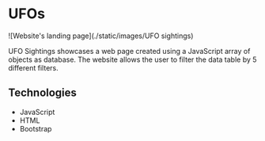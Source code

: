 # UFOs

![Website's landing page](./static/images/UFO sightings)

UFO Sightings showcases a web page created using a JavaScript array of objects as database. The website allows the user to filter the data table by 5 different filters.

## Technologies

* JavaScript
* HTML
* Bootstrap 

